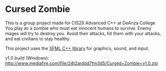 # Cursed Zombie
This is a group project made for CIS29 Advanced C++ at DeAnza College  
You play as a zombie who must eat innocent humans to survive. Enemy mages will try to destroy you. Avoid their attacks, hit them with your attacks, and eat civilians to stay healthy.  
  
This project uses the [SFML C++ library](https://www.sfml-dev.org/) for graphics, sound, and input.

v1.0 build (Windows): http://www.mediafire.com/file/24t2ardqd7fm3d5/Cursed+Zombie+v1.0.zip
